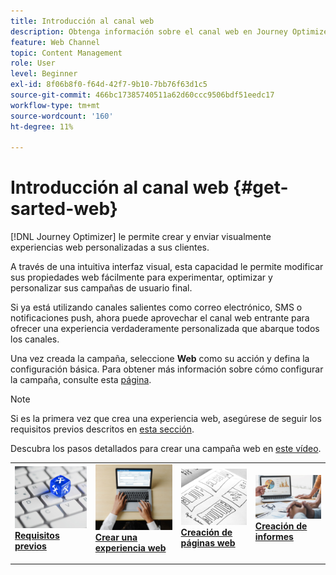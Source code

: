 ```yaml
---
title: Introducción al canal web
description: Obtenga información sobre el canal web en Journey Optimizer
feature: Web Channel
topic: Content Management
role: User
level: Beginner
exl-id: 8f06b8f0-f64d-42f7-9b10-7bb76f63d1c5
source-git-commit: 466bc17385740511a62d60ccc9506bdf51eedc17
workflow-type: tm+mt
source-wordcount: '160'
ht-degree: 11%

---
```


# Introducción al canal web {#get-sarted-web}

[!DNL Journey Optimizer] le permite crear y enviar visualmente experiencias web personalizadas a sus clientes.

A través de una intuitiva interfaz visual, esta capacidad le permite modificar sus propiedades web fácilmente para experimentar, optimizar y personalizar sus campañas de usuario final.

Si ya está utilizando canales salientes como correo electrónico, SMS o notificaciones push, ahora puede aprovechar el canal web entrante para ofrecer una experiencia verdaderamente personalizada que abarque todos los canales.

Una vez creada la campaña, seleccione **Web** como su acción y defina la configuración básica. Para obtener más información sobre cómo configurar la campaña, consulte esta [página](../campaigns/create-campaign.md#configure).

>[!NOTE]
>
>Si es la primera vez que crea una experiencia web, asegúrese de seguir los requisitos previos descritos en [esta sección](web-prerequisites.md).

Descubra los pasos detallados para crear una campaña web en [este vídeo](create-web.md#video).

<table style="table-layout:fixed"><tr style="border: 0;">
<td>
<a href="web-prerequisites.md">
<img alt="Posible cliente" src="../assets/do-not-localize/web-prerequisites.jpg">
</a>
<div><a href="web-prerequisites.md"><strong>Requisitos previos</strong>
</div>
<p>
</td>
<td>
<a href="create-web.md">
<img alt="Poco frecuente" src="../assets/do-not-localize/web-create.jpg">
</a>
<div>
<a href="create-web.md"><strong>Crear una experiencia web</strong></a>
</div>
<p></td>
<td>
<a href="author-web.md">
<img alt="Validación" src="../assets/do-not-localize/web-design.jpg">
</a>
<div>
<a href="author-web.md"><strong>Creación de páginas web</strong></a>
</div>
<p>
</td>
<td>
<a href="../reports/campaign-global-report.md#web-tab.md">
<img alt="Validación" src="../assets/do-not-localize/web-reporting.jpg">
</a>
<div>
<a href="../reports/campaign-global-report.md#web-tab"><strong>Creación de informes</strong></a>
</div>
<p>
</td>
</tr></table>


